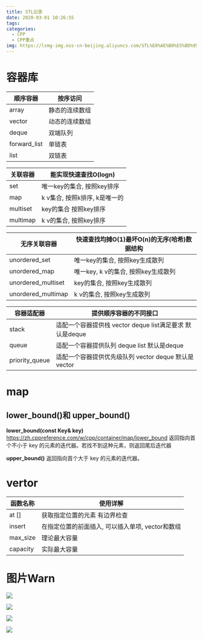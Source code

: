 ```yaml
---
title: STL记录
date: 2020-03-01 10:26:55
tags:
categories:
  - CPP
  - CPP重点
img: https://lsmg-img.oss-cn-beijing.aliyuncs.com/STL%E8%AE%B0%E5%BD%95/%E5%B0%81%E9%9D%A2.jpg
---
```


# 容器库
| 顺序容器 | 按序访问 |
| --- | --- |
| array | 静态的连续数组 |
| vector | 动态的连续数组 |
| deque | 双端队列 |
| forward_list | 单链表 |
| list | 双链表 |


| 关联容器 | 能实现快速查找O(logn) |
| --- | --- |
| set | 唯一key的集合, 按照key排序 |
| map | k v集合, 按照k排序, k是唯一的 |
| multiset | key的集合 按照key排序 |
| multimap | k v的集合, 按照key排序 |

| 无序关联容器 | 快速查找均摊O(1)最坏O(n)的无序(哈希)数据结构 |
| --- | --- |
| unordered_set | 唯一key的集合, 按照key生成散列 |
| unordered_map | 唯一key, k v的集合, 按照key生成散列 |
| unordered_multiset | key的集合, 按照key生成散列 |
| unordered_multimap | k v的集合, 按照key生成散列 |

| 容器适配器 | 提供顺序容器的不同接口 |
| --- | --- |
| stack | 适配一个容器提供栈 vector deque list满足要求 默认是deque|
| queue | 适配一个容器提供队列 deque list 默认是deque|
| priority_queue | 适配一个容器提供优先级队列 vector deque 默认是 vector|

# map
## lower_bound()和 upper_bound()
**lower_bound(const Key& key)**
https://zh.cppreference.com/w/cpp/container/map/lower_bound
返回指向首个不小于 key 的元素的迭代器。若找不到这种元素，则返回尾后迭代器



**upper_bound()**
返回指向首个大于 key 的元素的迭代器。

# vertor
| 函数名称 | 使用详解 |
| --- | --- |
| at [] | 获取指定位置的元素 有边界检查 |
| insert | 在指定位置的前面插入, 可以插入单项, vector和数组 |
| max_size | 理论最大容量 |
| capacity | 实际最大容量 |


# 图片Warn

![](https://lsmg-img.oss-cn-beijing.aliyuncs.com/STL%E8%AE%B0%E5%BD%95/%E9%A1%BA%E5%BA%8F%E5%AE%B9%E5%99%A8.png)


![](https://lsmg-img.oss-cn-beijing.aliyuncs.com/STL%E8%AE%B0%E5%BD%95/%E5%85%B3%E8%81%94%E5%AE%B9%E5%99%A8.png)


![](https://lsmg-img.oss-cn-beijing.aliyuncs.com/STL%E8%AE%B0%E5%BD%95/%E6%97%A0%E5%BA%8F%E5%85%B3%E8%81%94%E5%AE%B9%E5%99%A8.png)


![](https://lsmg-img.oss-cn-beijing.aliyuncs.com/STL%E8%AE%B0%E5%BD%95/%E5%AE%B9%E5%99%A8%E9%80%82%E9%85%8D%E5%99%A8.png)